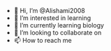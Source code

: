 - 👋 Hi, I’m @Alishami2008
- 👀 I’m interested in learning 
- 🌱 I’m currently learning biology 
- 💞️ I’m looking to collaborate on
- 📫 How to reach me

<!---
Alishami2008/Alishami2008 is a ✨ special ✨ repository because its `README.md` (this file) appears on your GitHub profile.
You can click the Preview link to take a look at your changes.
--->
